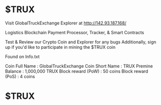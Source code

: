 # $TRUX

Visit GlobalTruckExchange Explorer at http://142.93.187.168/ 

Logistics Blockchain Payment Processor, Tracker, & Smart Contracts

Test & Review our Crypto Coin and Explorer for any bugs
Additionally, sign up if you'd like to participate in mining the $TRUX coin



Found on Info.txt

Coin Full Name 			: GlobalTruckExchange
Coin Short Name			: TRUX
Premine Balance			: 1,000,000 TRUX
Block reward (PoW)		: 50 coins
Block reward (PoS)		: 4 coins

# $TRUX
